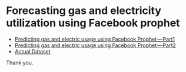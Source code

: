 # Forecasting gas and electricity utilization using Facebook prophet #

- [Predicting gas and electric usage using Facebook Prophet — Part1](https://github.com/Avkash/mldl/blob/master/opower-prophet/Predicting%2Bgas%2Band%2Belectric%2Busage%2Busing%2BFacebook%2BProphet%2B-%2BPart1.ipynb)
- [Predicting gas and electric usage using Facebook Prophet — Part2](https://github.com/Avkash/mldl/blob/master/opower-prophet/Predicting%2Bgas%2Band%2Belectric%2Busage%2Busing%2BFacebook%2BProphet%2B-%2BPart2.ipynb)
- [Actual Dataset](https://github.com/Avkash/mldl/blob/master/opower-prophet/RefBldgHospitalNew2004_7.1_5.0_3C_USA_CA_SAN_FRANCISCO.csv)

Thank you. 
